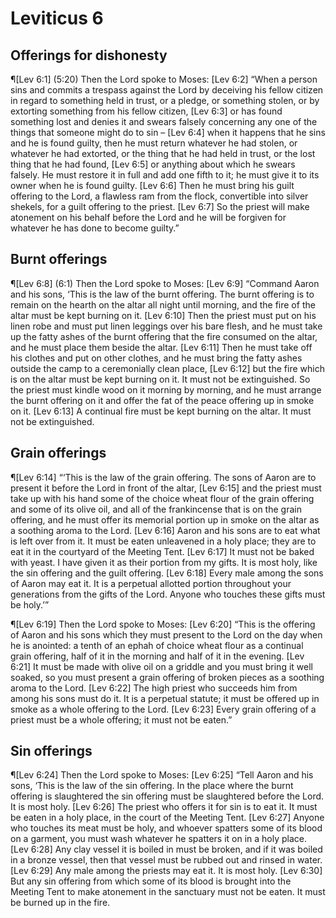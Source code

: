 # Leviticus 6

## Offerings for dishonesty
¶[Lev 6:1] (5:20) Then the Lord spoke to Moses:
[Lev 6:2] “When a person sins and commits a trespass against the Lord by deceiving his fellow citizen in regard to something held in trust, or a pledge, or something stolen, or by extorting something from his fellow citizen,
[Lev 6:3] or has found something lost and denies it and swears falsely concerning any one of the things that someone might do to sin –
[Lev 6:4] when it happens that he sins and he is found guilty, then he must return whatever he had stolen, or whatever he had extorted, or the thing that he had held in trust, or the lost thing that he had found,
[Lev 6:5] or anything about which he swears falsely. He must restore it in full and add one fifth to it; he must give it to its owner when he is found guilty.
[Lev 6:6] Then he must bring his guilt offering to the Lord, a flawless ram from the flock, convertible into silver shekels, for a guilt offering to the priest.
[Lev 6:7] So the priest will make atonement on his behalf before the Lord and he will be forgiven for whatever he has done to become guilty.”

## Burnt offerings
¶[Lev 6:8] (6:1) Then the Lord spoke to Moses:
[Lev 6:9] “Command Aaron and his sons, ‘This is the law of the burnt offering. The burnt offering is to remain on the hearth on the altar all night until morning, and the fire of the altar must be kept burning on it.
[Lev 6:10] Then the priest must put on his linen robe and must put linen leggings over his bare flesh, and he must take up the fatty ashes of the burnt offering that the fire consumed on the altar, and he must place them beside the altar.
[Lev 6:11] Then he must take off his clothes and put on other clothes, and he must bring the fatty ashes outside the camp to a ceremonially clean place,
[Lev 6:12] but the fire which is on the altar must be kept burning on it. It must not be extinguished. So the priest must kindle wood on it morning by morning, and he must arrange the burnt offering on it and offer the fat of the peace offering up in smoke on it.
[Lev 6:13] A continual fire must be kept burning on the altar. It must not be extinguished.

## Grain offerings
¶[Lev 6:14] “‘This is the law of the grain offering. The sons of Aaron are to present it before the Lord in front of the altar,
[Lev 6:15] and the priest must take up with his hand some of the choice wheat flour of the grain offering and some of its olive oil, and all of the frankincense that is on the grain offering, and he must offer its memorial portion up in smoke on the altar as a soothing aroma to the Lord.
[Lev 6:16] Aaron and his sons are to eat what is left over from it. It must be eaten unleavened in a holy place; they are to eat it in the courtyard of the Meeting Tent.
[Lev 6:17] It must not be baked with yeast. I have given it as their portion from my gifts. It is most holy, like the sin offering and the guilt offering.
[Lev 6:18] Every male among the sons of Aaron may eat it. It is a perpetual allotted portion throughout your generations from the gifts of the Lord. Anyone who touches these gifts must be holy.’”

¶[Lev 6:19] Then the Lord spoke to Moses:
[Lev 6:20] “This is the offering of Aaron and his sons which they must present to the Lord on the day when he is anointed: a tenth of an ephah of choice wheat flour as a continual grain offering, half of it in the morning and half of it in the evening.
[Lev 6:21] It must be made with olive oil on a griddle and you must bring it well soaked, so you must present a grain offering of broken pieces as a soothing aroma to the Lord.
[Lev 6:22] The high priest who succeeds him from among his sons must do it. It is a perpetual statute; it must be offered up in smoke as a whole offering to the Lord.
[Lev 6:23] Every grain offering of a priest must be a whole offering; it must not be eaten.”

## Sin offerings
¶[Lev 6:24] Then the Lord spoke to Moses:
[Lev 6:25] “Tell Aaron and his sons, ‘This is the law of the sin offering. In the place where the burnt offering is slaughtered the sin offering must be slaughtered before the Lord. It is most holy.
[Lev 6:26] The priest who offers it for sin is to eat it. It must be eaten in a holy place, in the court of the Meeting Tent.
[Lev 6:27] Anyone who touches its meat must be holy, and whoever spatters some of its blood on a garment, you must wash whatever he spatters it on in a holy place.
[Lev 6:28] Any clay vessel it is boiled in must be broken, and if it was boiled in a bronze vessel, then that vessel must be rubbed out and rinsed in water.
[Lev 6:29] Any male among the priests may eat it. It is most holy.
[Lev 6:30] But any sin offering from which some of its blood is brought into the Meeting Tent to make atonement in the sanctuary must not be eaten. It must be burned up in the fire.
